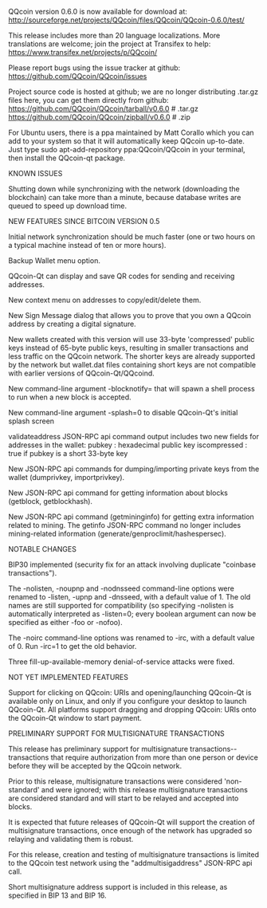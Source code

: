 QQcoin version 0.6.0 is now available for download at:
http://sourceforge.net/projects/QQcoin/files/QQcoin/QQcoin-0.6.0/test/

This release includes more than 20 language localizations.
More translations are welcome; join the
project at Transifex to help:
https://www.transifex.net/projects/p/QQcoin/

Please report bugs using the issue tracker at github:
https://github.com/QQcoin/QQcoin/issues

Project source code is hosted at github; we are no longer
distributing .tar.gz files here, you can get them
directly from github:
https://github.com/QQcoin/QQcoin/tarball/v0.6.0  # .tar.gz
https://github.com/QQcoin/QQcoin/zipball/v0.6.0  # .zip

For Ubuntu users, there is a ppa maintained by Matt Corallo which
you can add to your system so that it will automatically keep
QQcoin up-to-date.  Just type
sudo apt-add-repository ppa:QQcoin/QQcoin
in your terminal, then install the QQcoin-qt package.


KNOWN ISSUES

Shutting down while synchronizing with the network
(downloading the blockchain) can take more than a minute,
because database writes are queued to speed up download
time.


NEW FEATURES SINCE BITCOIN VERSION 0.5

Initial network synchronization should be much faster
(one or two hours on a typical machine instead of ten or more
hours).

Backup Wallet menu option.

QQcoin-Qt can display and save QR codes for sending
and receiving addresses.

New context menu on addresses to copy/edit/delete them.

New Sign Message dialog that allows you to prove that you
own a QQcoin address by creating a digital
signature.

New wallets created with this version will
use 33-byte 'compressed' public keys instead of
65-byte public keys, resulting in smaller
transactions and less traffic on the QQcoin
network. The shorter keys are already supported
by the network but wallet.dat files containing
short keys are not compatible with earlier
versions of QQcoin-Qt/QQcoind.

New command-line argument -blocknotify=<command>
that will spawn a shell process to run <command> 
when a new block is accepted.

New command-line argument -splash=0 to disable
QQcoin-Qt's initial splash screen

validateaddress JSON-RPC api command output includes
two new fields for addresses in the wallet:
pubkey : hexadecimal public key
iscompressed : true if pubkey is a short 33-byte key

New JSON-RPC api commands for dumping/importing
private keys from the wallet (dumprivkey, importprivkey).

New JSON-RPC api command for getting information about
blocks (getblock, getblockhash).

New JSON-RPC api command (getmininginfo) for getting
extra information related to mining. The getinfo
JSON-RPC command no longer includes mining-related
information (generate/genproclimit/hashespersec).



NOTABLE CHANGES

BIP30 implemented (security fix for an attack involving
duplicate "coinbase transactions").

The -nolisten, -noupnp and -nodnsseed command-line
options were renamed to -listen, -upnp and -dnsseed,
with a default value of 1. The old names are still
supported for compatibility (so specifying -nolisten
is automatically interpreted as -listen=0; every
boolean argument can now be specified as either
-foo or -nofoo).

The -noirc command-line options was renamed to
-irc, with a default value of 0. Run -irc=1 to
get the old behavior.

Three fill-up-available-memory denial-of-service
attacks were fixed.


NOT YET IMPLEMENTED FEATURES

Support for clicking on QQcoin: URIs and
opening/launching QQcoin-Qt is available only on Linux,
and only if you configure your desktop to launch
QQcoin-Qt. All platforms support dragging and dropping
QQcoin: URIs onto the QQcoin-Qt window to start
payment.


PRELIMINARY SUPPORT FOR MULTISIGNATURE TRANSACTIONS

This release has preliminary support for multisignature
transactions-- transactions that require authorization
from more than one person or device before they
will be accepted by the QQcoin network.

Prior to this release, multisignature transactions
were considered 'non-standard' and were ignored;
with this release multisignature transactions are
considered standard and will start to be relayed
and accepted into blocks.

It is expected that future releases of QQcoin-Qt
will support the creation of multisignature transactions,
once enough of the network has upgraded so relaying
and validating them is robust.

For this release, creation and testing of multisignature
transactions is limited to the QQcoin test network using
the "addmultisigaddress" JSON-RPC api call.

Short multisignature address support is included in this
release, as specified in BIP 13 and BIP 16.
